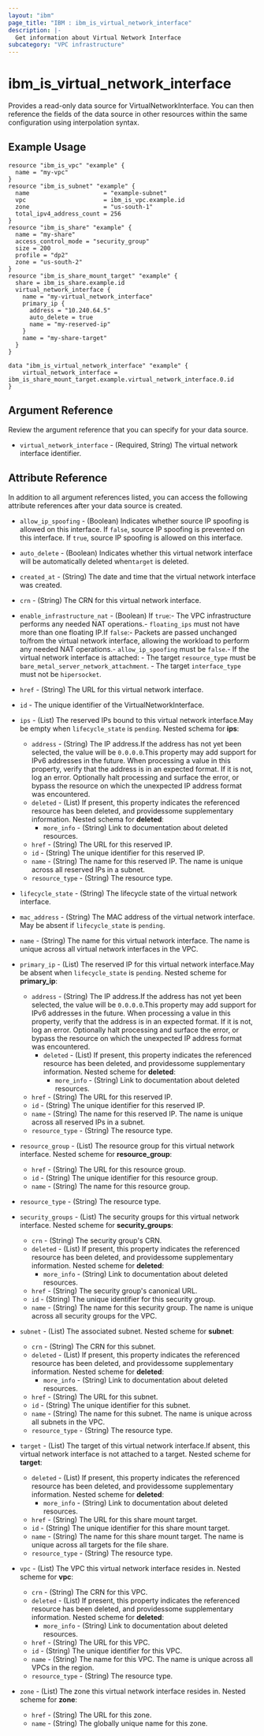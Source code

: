 ```yaml
---
layout: "ibm"
page_title: "IBM : ibm_is_virtual_network_interface"
description: |-
  Get information about Virtual Network Interface
subcategory: "VPC infrastructure"
---
```


# ibm_is_virtual_network_interface

Provides a read-only data source for VirtualNetworkInterface. You can then reference the fields of the data source in other resources within the same configuration using interpolation syntax.

## Example Usage

```hcl
resource "ibm_is_vpc" "example" {
  name = "my-vpc"
}
resource "ibm_is_subnet" "example" {
  name                     = "example-subnet"
  vpc                      = ibm_is_vpc.example.id
  zone                     = "us-south-1"
  total_ipv4_address_count = 256
}
resource "ibm_is_share" "example" {
  name = "my-share"
  access_control_mode = "security_group"
  size = 200
  profile = "dp2"
  zone = "us-south-2"
}
resource "ibm_is_share_mount_target" "example" {
  share = ibm_is_share.example.id
  virtual_network_interface {
    name = "my-virtual_network_interface"
    primary_ip {
      address = "10.240.64.5"
      auto_delete = true
      name = "my-reserved-ip"
    }
    name = "my-share-target"
  }
}

data "ibm_is_virtual_network_interface" "example" {
	virtual_network_interface = ibm_is_share_mount_target.example.virtual_network_interface.0.id
}
```

## Argument Reference

Review the argument reference that you can specify for your data source.

- `virtual_network_interface` - (Required, String) The virtual network interface identifier.

## Attribute Reference

In addition to all argument references listed, you can access the following attribute references after your data source is created.

- `allow_ip_spoofing` - (Boolean) Indicates whether source IP spoofing is allowed on this interface. If `false`, source IP spoofing is prevented on this interface. If `true`, source IP spoofing is allowed on this interface.
- `auto_delete` - (Boolean) Indicates whether this virtual network interface will be automatically deleted when`target` is deleted.
- `created_at` - (String) The date and time that the virtual network interface was created.
- `crn` - (String) The CRN for this virtual network interface.
- `enable_infrastructure_nat` - (Boolean) If `true`:- The VPC infrastructure performs any needed NAT operations.- `floating_ips` must not have more than one floating IP.If `false`:- Packets are passed unchanged to/from the virtual network interface,  allowing the workload to perform any needed NAT operations.- `allow_ip_spoofing` must be `false`.- If the virtual network interface is attached:  - The target `resource_type` must be `bare_metal_server_network_attachment`.  - The target `interface_type` must not be `hipersocket`.
- `href` - (String) The URL for this virtual network interface.
- `id` - The unique identifier of the VirtualNetworkInterface.
- `ips` - (List) The reserved IPs bound to this virtual network interface.May be empty when `lifecycle_state` is `pending`.
	Nested schema for **ips**:
	- `address` - (String) The IP address.If the address has not yet been selected, the value will be `0.0.0.0`.This property may add support for IPv6 addresses in the future. When processing a value in this property, verify that the address is in an expected format. If it is not, log an error. Optionally halt processing and surface the error, or bypass the resource on which the unexpected IP address format was encountered.
	- `deleted` - (List) If present, this property indicates the referenced resource has been deleted, and providessome supplementary information.
		Nested schema for **deleted**:
		- `more_info` - (String) Link to documentation about deleted resources.
	- `href` - (String) The URL for this reserved IP.
	- `id` - (String) The unique identifier for this reserved IP.
	- `name` - (String) The name for this reserved IP. The name is unique across all reserved IPs in a subnet.
	- `resource_type` - (String) The resource type.

- `lifecycle_state` - (String) The lifecycle state of the virtual network interface.
- `mac_address` - (String) The MAC address of the virtual network interface. May be absent if `lifecycle_state` is `pending`.
- `name` - (String) The name for this virtual network interface. The name is unique across all virtual network interfaces in the VPC.
- `primary_ip` - (List) The reserved IP for this virtual network interface.May be absent when `lifecycle_state` is `pending`.
	Nested scheme for **primary_ip**:
	- `address` - (String) The IP address.If the address has not yet been selected, the value will be `0.0.0.0`.This property may add support for IPv6 addresses in the future. When processing a value in this property, verify that the address is in an expected format. If it is not, log an error. Optionally halt processing and surface the error, or bypass the resource on which the unexpected IP address format was encountered.
	  - `deleted` - (List) If present, this property indicates the referenced resource has been deleted, and providessome supplementary information.
		Nested scheme for **deleted**:
		- `more_info` - (String) Link to documentation about deleted resources.
	- `href` - (String) The URL for this reserved IP.
	- `id` - (String) The unique identifier for this reserved IP.
	- `name` - (String) The name for this reserved IP. The name is unique across all reserved IPs in a subnet.
	- `resource_type` - (String) The resource type.
- `resource_group` - (List) The resource group for this virtual network interface.
	Nested scheme for **resource_group**:
	- `href` - (String) The URL for this resource group.
	- `id` - (String) The unique identifier for this resource group.
	- `name` - (String) The name for this resource group.
- `resource_type` - (String) The resource type.
- `security_groups` - (List) The security groups for this virtual network interface.
	Nested scheme for **security_groups**:
	- `crn` - (String) The security group's CRN.
	- `deleted` - (List) If present, this property indicates the referenced resource has been deleted, and providessome supplementary information.
		Nested scheme for **deleted**:
		- `more_info` - (String) Link to documentation about deleted resources.
	- `href` - (String) The security group's canonical URL.
	- `id` - (String) The unique identifier for this security group.
	- `name` - (String) The name for this security group. The name is unique across all security groups for the VPC.
- `subnet` - (List) The associated subnet.
	Nested scheme for **subnet**:
	- `crn` - (String) The CRN for this subnet.
	- `deleted` - (List) If present, this property indicates the referenced resource has been deleted, and providessome supplementary information.
		Nested scheme for **deleted**:
		- `more_info` - (String) Link to documentation about deleted resources.
	- `href` - (String) The URL for this subnet.
	- `id` - (String) The unique identifier for this subnet.
	- `name` - (String) The name for this subnet. The name is unique across all subnets in the VPC.
	- `resource_type` - (String) The resource type.
- `target` - (List) The target of this virtual network interface.If absent, this virtual network interface is not attached to a target.
	Nested scheme for **target**:
	- `deleted` - (List) If present, this property indicates the referenced resource has been deleted, and providessome supplementary information.
		Nested scheme for **deleted**:
		- `more_info` - (String) Link to documentation about deleted resources.
	- `href` - (String) The URL for this share mount target.  
	- `id` - (String) The unique identifier for this share mount target.  
	- `name` - (String) The name for this share mount target. The name is unique across all targets for the file share.
	- `resource_type` - (String) The resource type.
- `vpc` - (List) The VPC this virtual network interface resides in.
	Nested scheme for **vpc**:
	- `crn` - (String) The CRN for this VPC.
	- `deleted` - (List) If present, this property indicates the referenced resource has been deleted, and providessome supplementary information.
		Nested scheme for **deleted**:
		- `more_info` - (String) Link to documentation about deleted resources.
	- `href` - (String) The URL for this VPC.
	- `id` - (String) The unique identifier for this VPC.
	- `name` - (String) The name for this VPC. The name is unique across all VPCs in the region.
	- `resource_type` - (String) The resource type.
- `zone` - (List) The zone this virtual network interface resides in.
	Nested scheme for **zone**:
	- `href` - (String) The URL for this zone.
	- `name` - (String) The globally unique name for this zone.
	  

